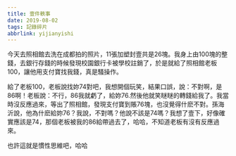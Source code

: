 ```yaml
---
title: 壹件軼事
date: 2019-08-02 
tags: 記錄碎片
abbrlink: yijianyishi
---
```


今天去照相館去洗在成都拍的照片，11張加塑封壹共是26塊。我身上由100塊的整錢，去銀行存錢的時候發現校園銀行卡被學校註銷了，於是就給了照相館老板100，讓他用支付寶找我錢，真是騷操作。



給了老板100，老板說找妳74對吧，我想開個玩笑，結果口誤，說：不對啊，是86啊！老板說：不行，86我就虧了，給妳76.然後他就笑瞇瞇的轉錢給我了。我當時沒反應過來，等出了照相館，發現支付寶到賬76塊，也沒覺得什麽不對。孫海沂說，他為什麽給妳76？我說，不對嗎？他說不該是74嗎？我想了壹下，好像確實應該是74，那個老板被我的86給帶過去了，哈哈，不知道老板有沒有反應過來。



也許這就是慣性思維吧，哈哈